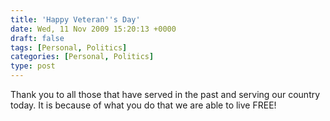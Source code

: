 ```yaml
---
title: 'Happy Veteran''s Day'
date: Wed, 11 Nov 2009 15:20:13 +0000
draft: false
tags: [Personal, Politics]
categories: [Personal, Politics]
type: post
---
```


Thank you to all those that have served in the past and serving our country today. It is because of what you do that we are able to live FREE!